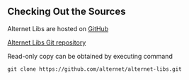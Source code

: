 ## Checking Out the Sources


Alternet Libs are hosted on [GitHub](http://github.com)


[Alternet Libs Git repository](https://github.com/alternet/alternet-libs)


Read-only copy can be obtained by executing command

```
git clone https://github.com/alternet/alternet-libs.git
```
